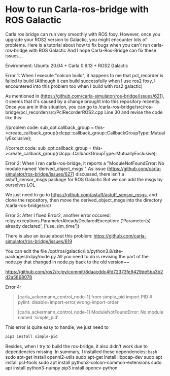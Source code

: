 # How to run Carla-ros-bridge with ROS Galactic

Carla ros bridge can run very smoothly with ROS foxy. However, once you upgrade your ROS2 version to Galactic, you might encounter lots of problems.
Here is a tutorial about how to fix bugs when you can't run carla-ros-bridge with ROS Galactic
And I hope Carla-Ros-Bridge can fix these issues....

Environment:
Ubuntu 20.04 + Carla 0.9.13 + ROS2 Galactic

Error 1: 
When I execute "colcon build", it happens to me that pcl_recorder is failed to build 
(Although it can build successfully when I use ros2 foxy, I encountered into this problem too when I build with ros2 galactic)

As mentioned in (https://github.com/carla-simulator/ros-bridge/issues/621), it seems that it's caused by a change brought into this repository recently.
Once you are in this situation, you can go to /carla-ros-bridge/src/ros-bridge/pcl_recorder/src/PclRecorderROS2.cpp Line 30 and revise the code like this:

//problem code:
sub_opt.callback_group = this->create_callback_group(rclcpp::callback_group::CallbackGroupType::MutuallyExclusive);

//correct code:
sub_opt.callback_group = this->create_callback_group(rclcpp::CallbackGroupType::MutuallyExclusive);


Error 2: 
When I ran carla-ros-bridge, it reports a "ModuleNotFoundError: No module named 'derived_object_msgs'"
As issue (https://github.com/carla-simulator/ros-bridge/issues/627) discussed, there isn't a astuff_sensor_msgs package for ROS Galactic
But we can add the msgs by ourselves LOL

We just need to go to https://github.com/astuff/astuff_sensor_msgs, and clone the repository, then move the derived_object_msgs into the directory /carla-ros-bridge/src/

Error 3:
After I fixed Error2, another error occured:
rclpy.exceptions.ParameterAlreadyDeclaredException: ('Parameter(s) already declared', ['use_sim_time'])

There is also an issue about this problem: https://github.com/carla-simulator/ros-bridge/issues/619

You can edit the file /opt/ros/galactic/lib/python3.8/site-packages/rclpy/node.py
All you need to do is revising the part of the node.py that changed in node.py back to the old version~~

https://github.com/ros2/rclpy/commit/8daacddc4fd72373fe9429de5ba3b2d2a5868078


Error 4: 
> [carla_ackermann_control_node-1]     from simple_pid import PID  # pylint: disable=import-error,wrong-import-order
>
> [carla_ackermann_control_node-1] ModuleNotFoundError: No module named 'simple_pid'


This error is quite easy to handle, we just need to 

```bash
pip3 install simple-pid
```



Besides, when I try to build the ros-bridge, it also didn't work due to dependencies missing. In summary, I installed these dependencies:
```bash```
sudo apt-get install openni2-utils
sudo apt-get install libpcap-dev
sudo apt install pcl-tools
sudo apt install python3-colcon-common-extensions
sudo apt install python3-numpy
pip3 install opencv-python
